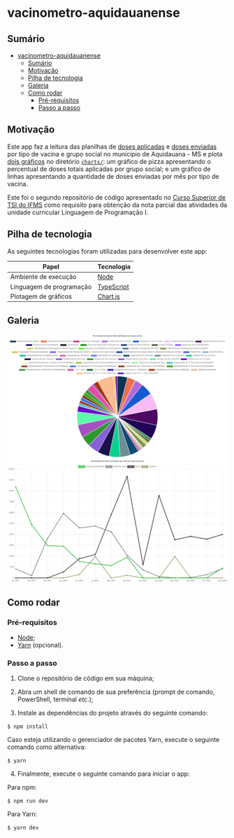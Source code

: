 # vacinometro-aquidauanense

## Sumário

- [vacinometro-aquidauanense](#vacinometro-aquidauanense)
  - [Sumário](#sumário)
  - [Motivação](#motivação)
  - [Pilha de tecnologia](#pilha-de-tecnologia)
  - [Galeria](#galeria)
  - [Como rodar](#como-rodar)
    - [Pré-requisitos](#pré-requisitos)
    - [Passo a passo](#passo-a-passo)

## Motivação

Este app faz a leitura das planilhas de [doses aplicadas](./src/data/doses-aplicadas.csv) e [doses enviadas](./src/data/doses-enviadas.csv) por tipo de vacina e grupo social no município de Aquidauana - MS e plota [dois gráficos](#galeria) no diretório [`charts/`](./src/charts/): um gráfico de pizza apresentando o percentual de doses totais aplicadas por grupo social; e um gráfico de linhas apresentando a quantidade de doses enviadas por mês por tipo de vacina.

Este foi o segundo repositório de código apresentado no [Curso Superior de TSI do IFMS](https://www.ifms.edu.br/campi/campus-aquidauana/cursos/graduacao/sistemas-para-internet/sistemas-para-internet) como requisito para obtenção da nota parcial das atividades da unidade curricular Linguagem de Programação I.

## Pilha de tecnologia

As seguintes tecnologias foram utilizadas para desenvolver este app:

| Papel | Tecnologia |
|-|-|
| Ambiente de execução | [Node](https://nodejs.org/en/) |
| Linguagem de programação | [TypeScript](https://www.typescriptlang.org/) |
| Plotagem de gráficos | [Chart.js](https://www.chartjs.org/) |

## Galeria

![Percentual de doses totais aplicadas por grupo social](./src/charts/applied-doses-percentages-by-social-groups.png)
![Quantidade de doses enviadas por mês por tipo de vacina](./src/charts/sent-doses-total-by-vaccine-brand.png)

## Como rodar

### Pré-requisitos

- [Node](https://nodejs.org/en/download/);
- [Yarn](https://yarnpkg.com/) (opcional).

### Passo a passo

1. Clone o repositório de código em sua máquina;
   
2. Abra um shell de comando de sua preferência (prompt de comando, PowerShell, terminal _etc_.);

3. Instale as dependências do projeto através do seguinte comando:

```console
$ npm install
```

Caso esteja utilizando o gerenciador de pacotes Yarn, execute o seguinte comando como alternativa:

```console
$ yarn
```

4. Finalmente, execute o seguinte comando para iniciar o app:

Para npm:

```console
$ npm run dev
```

Para Yarn:

```console
$ yarn dev
```